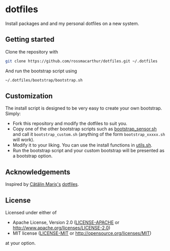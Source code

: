 # dotfiles

Install packages and and my personal dotfiles on a new system.

## Getting started

Clone the repository with
```bash
git clone https://github.com/rossmacarthur/dotfiles.git ~/.dotfiles
```

And run the bootstrap script using
```bash
~/.dotfiles/bootstrap/bootstrap.sh
```

## Customization

The install script is designed to be very easy to create your own bootstrap.
Simply:

* Fork this repository and modify the dotfiles to suit you.
* Copy one of the other bootstrap scripts such as [bootstrap_sensor.sh][sensor]
  and call it `bootstrap_custom.sh` (anything of the form `bootstrap_xxxxx.sh`
  will work).
* Modify it to your liking. You can use the install functions in
  [utils.sh][utils].
* Run the bootstrap script and your custom bootstrap will be presented as a
  bootstrap option.

## Acknowledgements

Inspired by [Cătălin Mariș's][alrra] [dotfiles][alrra_dotfiles].

[alrra]: https://github.com/alrra
[alrra_dotfiles]: https://github.com/alrra/dotfiles
[remote]: bootstrap/remote.sh
[sensor]: bootstrap/bootstrap_sensor.sh
[utils]: bootstrap/utils.sh

## License

Licensed under either of

- Apache License, Version 2.0 ([LICENSE-APACHE](LICENSE-APACHE) or
  http://www.apache.org/licenses/LICENSE-2.0)
- MIT license ([LICENSE-MIT](LICENSE-MIT) or http://opensource.org/licenses/MIT)

at your option.

